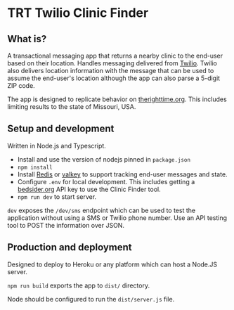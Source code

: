 # TRT Twilio Clinic Finder

## What is?

A transactional messaging app that returns a nearby clinic to the end-user based on their location. Handles messaging delivered from [Twilio](https://console.twilio.com). Twilio also delivers location information with the message that can be used to assume the end-user's location although the app can also parse a 5-digit ZIP code.

The app is designed to replicate behavior on [therighttime.org](http://therighttime.org/where-to-get-birth-control/health-centers). This includes limiting results to the state of Missouri, USA.

## Setup and development

Written in Node.js and Typescript.

- Install and use the version of nodejs pinned in `package.json`
- `npm install`
- Install [Redis](https://formulae.brew.sh/formula/redis#default) or [valkey](https://formulae.brew.sh/formula/valkey#default) to support tracking end-user messages and state.
- Configure `.env` for local development. This includes getting a [bedsider.org](https://bedsider.org) API key to use the Clinic Finder tool.
- `npm run dev` to start server.

`dev` exposes the `/dev/sms` endpoint which can be used to test the application without using a SMS or Twilio phone number. Use an API testing tool to POST the information over JSON.

## Production and deployment

Designed to deploy to Heroku or any platform which can host a Node.JS server.

`npm run build` exports the app to `dist/` directory.

Node should be configured to run the `dist/server.js` file.
